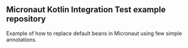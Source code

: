 ## Micronaut Kotlin Integration Test example repository

Example of how to replace default beans in Micronaut using few simple annotations.
